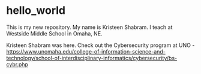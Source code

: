 # hello_world
This is my new repository.
My name is Kristeen Shabram. I teach at Westside Middle School in Omaha, NE.

Kristeen Shabram was here.
Check out the Cybersecurity program at UNO - https://www.unomaha.edu/college-of-information-science-and-technology/school-of-interdisciplinary-informatics/cybersecurity/bs-cybr.php
